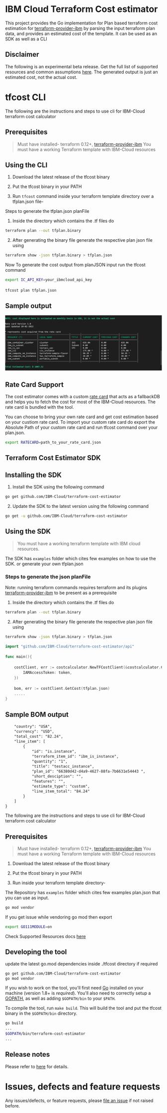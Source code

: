 # IBM Cloud Terraform Cost estimator 

This project provides the Go implementation for Plan based terraform cost estimation for [terraform-provider-ibm](https://github.com/IBM-Cloud/terraform-provider-ibm/tree/v1.36.0) by parsing the input terraform plan data, and provides an estimated cost of the template. It can be used as an SDK as well as a CLI

## Disclaimer

The following is an experimental beta release. Get the full list of supported resources and common assumptions [here](https://github.com/IBM-Cloud/terraform-cost-estimator/blob/main/supportedResources.md). The generated output is just an estimated cost, not the actual cost.
# tfcost CLI
The following are the instructions and steps to use cli for IBM-Cloud terraform cost calculator

## Prerequisites

>Must have installed- terraform 0.12+, [terraform-provider-ibm](https://github.com/IBM-Cloud/terraform-provider-ibm/tree/v1.36.0)
>You must have a working Terraform template with IBM-Cloud resources

## Using the CLI

1. Download the latest release of the tfcost binary

2. Put the tfcost binary in your PATH

3. Run ```tfcost``` command inside your terraform template directory over a tfplan.json file-


Steps to generate the tfplan.json planFile

1. Inside the directory which contains the .tf files do
```bash
terraform plan --out tfplan.binary
```
2. After generating the binary file generate the respective plan json file using
```bash
terraform show -json tfplan.binary > tfplan.json
```

Now To generate the cost output from planJSON input run the tfcost command 

```bash
export IC_API_KEY=your_ibmcloud_api_key

tfcost plan tfplan.json
```

## Sample output
![Estimated cost](/image.png)

## Rate Card Support

The cost estimator comes with a custom [rate card](https://github.com/IBM-Cloud/terraform-cost-estimator/ibm/rate_card.json) that acts as a fallbackDB and helps you to fetch the cost for most of the IBM-Cloud resources. The rate card is bundled with the tool. 

You can choose to bring your own rate card and get cost estimation based on your custiom rate card. To import your custom rate card do export the Absolute Path of your custom rate card and run tfcost command over your plan.json.

```sh
export RATECARD=path_to_your_rate_card.json
```


## Terraform Cost Estimator SDK

## Installing the SDK

1. Install the SDK using the following command

```bash
go get github.com/IBM-Cloud/terraform-cost-estimator
```

2. Update the SDK to the latest version using the following  command

```bash
go get -u github.com/IBM-Cloud/terraform-cost-estimator
```


## Using the SDK

>You must have a working terraform template with IBM cloud resources.

The SDK has ```examples``` folder which cites few examples on how to use the SDK. or generate your own tfplan.json

### Steps to generate the json planFile
 Note: running terraform commands requires terraform and its plugins [terraform-provider-ibm](https://github.com/IBM-Cloud/terraform-provider-ibm/tree/v1.36.0) to be present as a prerequisite
1. Inside the directory which contains the .tf files do
```bash
terraform plan --out tfplan.binary
```
2. After generating the binary file generate the respective plan json file using
```bash
terraform show -json tfplan.binary > tfplan.json
```


```go
import "github.com/IBM-Cloud/terraform-cost-estimator/api"

func main(){

    costClient, err := costcalculator.NewTFCostClient(&costcalculator.Config{
	    IAMAccessToken: token,
    })

    bom, err := costClient.GetCost(tfplan.json)
    .....
}
```

## Sample BOM output

```json{
    "country": "USA",
    "currency": "USD",
    "total_cost": "82.24",
    "line_item": [
        {
            "id": "is.instance",
            "terraform_item_id": "ibm_is_instance",
            "quantity": "1",
            "title": "testacc_instance",
            "plan_id": "66380d42-d4a9-4627-88fa-7b6631e54443 ",
            "short_desciption": "",
            "features": "",
            "estimate_type": "custom",
            "line_item_total": "84.24"
        }
    ]
}
```

The following are the instructions and steps to use cli for IBM-Cloud terraform cost calculator

## Prerequisites

>Must have installed- terraform 0.12+, [terraform-provider-ibm](https://github.com/IBM-Cloud/terraform-provider-ibm/tree/v1.36.0)
>You must have a working Terraform template with IBM-Cloud resources


1. Download the latest release of the tfcost binary

2. Put the tfcost binary in your PATH

3. Run inside your terraform template directory-


The Repository has ```examples``` folder which cites few examples plan.json that you can use as input.

```bash
go mod vendor
```
If you get issue while vendoring go mod then export
```bash
export GO111MODULE=on
```

Check Supported Resources docs [here](/supportedResources.md) 

## Developing the tool

update the latest go.mod dependencies inside ./tfcost directory if required

```
go get github.com/IBM-Cloud/terraform-cost-estimator
go mod vendor
```

If you wish to work on the tool, you'll first need [Go](http://www.golang.org) installed on your machine (version 1.8+ is *required*). You'll also need to correctly setup a [GOPATH](http://golang.org/doc/code.html#GOPATH), as well as adding `$GOPATH/bin` to your `$PATH`.

To compile the tool, run `make build`. This will build the tool and put the tfcost binary in the `$GOPATH/bin` directory.

```sh
go build
...
$GOPATH/bin/terraform-cost-estimator
...
```

## Release notes

Please refer to [here](https://github.com/IBM-Cloud/terraform-cost-estimator/releases) for details.


# Issues, defects and feature requests

Any issues/defects, or feature requests, please [file an issue](https://github.com/IBM-Cloud/terraform-cost-estimator/issues) if not raised before.